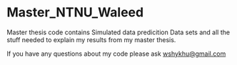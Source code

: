 # Master_NTNU_Waleed
Master thesis code
contains Simulated data predicition
Data sets and all the stuff needed to explain my results from my master thesis.

If you have any questions about my code please ask wshykhu@gmail.com
